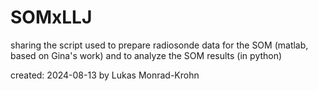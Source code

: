 # SOMxLLJ
sharing the script used to prepare radiosonde data for the SOM (matlab, based on Gina's work) and to analyze the SOM results (in python)

created: 2024-08-13 by Lukas Monrad-Krohn

